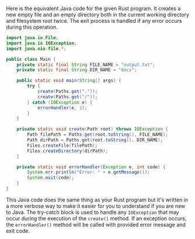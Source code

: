Here is the equivalent Java code for the given Rust program. It creates a new empty file and an empty directory both in the current working directory and filesystem root twice. The exit process is handled if any error occurs during this operation.

```java
import java.io.File;
import java.io.IOException;
import java.nio.file.*;

public class Main {
    private static final String FILE_NAME = "output.txt";
    private static final String DIR_NAME = "docs";

    public static void main(String[] args) {
        try {
            create(Paths.get("."));
            create(Paths.get("/"));
        } catch (IOException e) {
            errorHandler(e, 1);
        }
    }

    private static void create(Path root) throws IOException {
        Path filePath = Paths.get(root.toString(), FILE_NAME);
        Path dirPath = Paths.get(root.toString(), DIR_NAME);
        Files.createFile(filePath);
        Files.createDirectory(dirPath);
    }

    private static void errorHandler(Exception e, int code) {
        System.err.println("Error: " + e.getMessage());
        System.exit(code);
    }
}
```
This Java code does the same thing as your Rust program but it's written in a more verbose way to make it easier for you to understand if you are new to Java. The try-catch block is used to handle any `IOException` that may occur during the execution of the `create()` method. If an exception occurs, the `errorHandler()` method will be called with provided error message and exit code.
